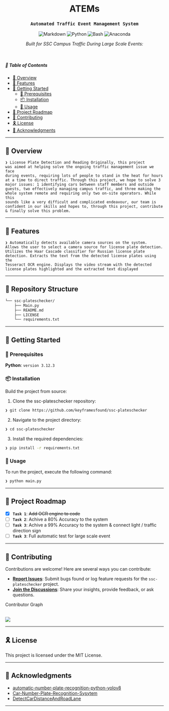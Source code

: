 
<p align="center">
    <h1 align="center">ATEMs</h1>
</p>
<p align="center">
    <h3 align="center"><code>Automated Traffic Event Management System</code></h3>
  <p align="center">
   <img src="https://img.shields.io/badge/Markdown-000000.svg?style=for-the-badge&logo=Markdown&logoColor=white" alt="Markdown" />
   <img src="https://img.shields.io/badge/Python-3776AB.svg?style=for-the-badge&logo=Python&logoColor=white" alt="Python" />
   <img src="https://img.shields.io/badge/GNU%20Bash-4EAA25.svg?style=for-the-badge&logo=GNU-Bash&logoColor=white" alt="Bash" />
   <img src="https://img.shields.io/badge/Anaconda-44A833.svg?style=for-the-badge&logo=Anaconda&logoColor=white" alt="Anaconda" />
 </p>
<p align="center">
		<em>Built for SSC Campus Traffic During Large Scale Events:</em>
</p>

<br>

##### 🔗 Table of Contents

- [📍 Overview](#-overview)
- [👾 Features](#-features)
- [🚀 Getting Started](#-getting-started)
    - [🔖 Prerequisites](#-prerequisites)
    - [📦 Installation](#-installation)
    - [🤖 Usage](#-usage)
- [📌 Project Roadmap](#-project-roadmap)
- [🤝 Contributing](#-contributing)
- [🎗 License](#-license)
- [🙌 Acknowledgments](#-acknowledgments)

---

## 📍 Overview

<code>❯ License Plate Detection and Reading
Originally, this project was aimed at helping solve the ongoing traffic management issue we face during events, requiring lots of people to stand in the heat for hours at a time to direct traffic. Through this project, we hope to solve 3 major issues: 1 identifying cars between staff members and outside guests, two effectively managing campus traffic, and three making the whole system remote and requiring only two on-site operators. While this sounds like a very difficult and complicated endeavour, our team is confident in our skills and hopes to, through this project, contribute & finally solve this problem.  </code>

---

## 👾 Features

<code>❯ 
Automatically detects available camera sources on the system.
Allows the user to select a camera source for license plate detection.
Utilizes the Haar Cascade classifier for Russian license plate detection.
Extracts the text from the detected license plates using the Tesseract OCR engine.
Displays the video stream with the detected license plates highlighted and the extracted text displayed</code>

---

## 📂 Repository Structure

```sh
└── ssc-plateschecker/
    ├── Main.py
    ├── README.md
    ├── LICENSE
    └── requirements.txt

```


---

## 🚀 Getting Started

### 🔖 Prerequisites

**Python**: `version 3.12.3`

### 📦 Installation

Build the project from source:

1. Clone the ssc-plateschecker repository:
```sh
❯ git clone https://github.com/keyframesfound/ssc-plateschecker
```

2. Navigate to the project directory:
```sh
❯ cd ssc-plateschecker
```

3. Install the required dependencies:
```sh
❯ pip install -r requirements.txt
```

### 🤖 Usage

To run the project, execute the following command:

```sh
❯ python main.py
```
---

## 📌 Project Roadmap

- [X] **`Task 1`**: <strike>Add OCR engine to code</strike>
- [ ] **`Task 2`**: Achive a 80% Accuracy to the system
- [ ] **`Task 3`**: Achive a 99% Accuracy to the system & connect light / traffic direction sign
- [ ] **`Task 3`**: Full automatic test for large scale event

---

## 🤝 Contributing

Contributions are welcome! Here are several ways you can contribute:

- **[Report Issues](https://github.com/keyframesfound/ssc-plateschecker/issues)**: Submit bugs found or log feature requests for the `ssc-plateschecker` project.
- **[Join the Discussions](https://github.com/keyframesfound/ssc-plateschecker/discussions)**: Share your insights, provide feedback, or ask questions.

<summary>Contributor Graph</summary>
<br>
<p align="left">
   <a href="https://github.com{/keyframesfound/ssc-plateschecker/}graphs/contributors">
      <img src="https://contrib.rocks/image?repo=keyframesfound/ssc-plateschecker">
   </a>
</p>
</details>

---

## 🎗 License
This project is licensed under the MIT License.

---

## 🙌 Acknowledgments

- [automatic-number-plate-recognition-python-yolov8](https://github.com/computervisioneng/automatic-number-plate-recognition-python-yolov8)
- [Car-Number-Plate-Recognition-Sysytem](https://github.com/hasaan21/Car-Number-Plate-Recognition-Sysytem/tree/master)
- [DetectCarDistanceAndRoadLane](https://github.com/ablanco1950/DetectCarDistanceAndRoadLane)

---
